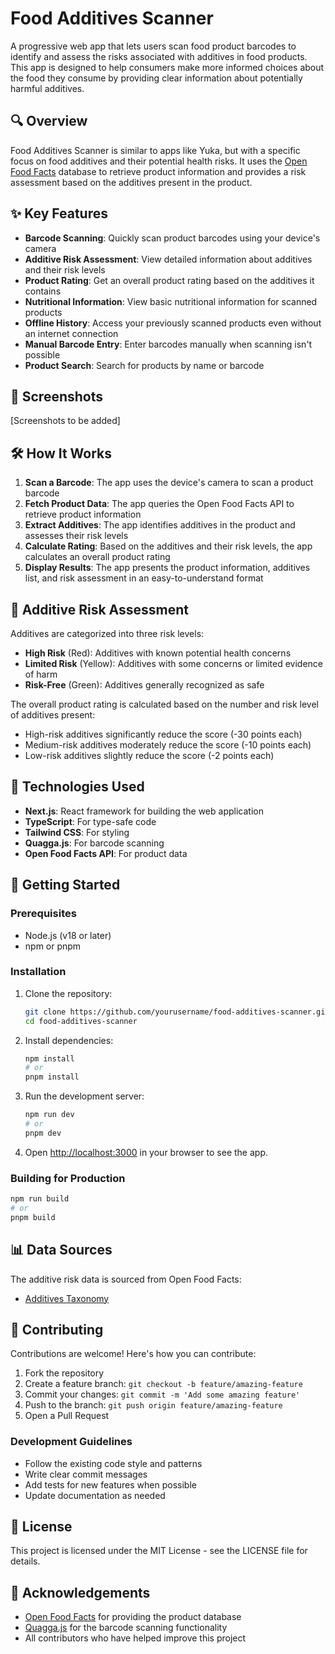 # Food Additives Scanner

A progressive web app that lets users scan food product barcodes to identify and assess the risks associated with additives in food products. This app is designed to help consumers make more informed choices about the food they consume by providing clear information about potentially harmful additives.

## 🔍 Overview

Food Additives Scanner is similar to apps like Yuka, but with a specific focus on food additives and their potential health risks. It uses the [Open Food Facts](https://world.openfoodfacts.org/) database to retrieve product information and provides a risk assessment based on the additives present in the product.

## ✨ Key Features

- **Barcode Scanning**: Quickly scan product barcodes using your device's camera
- **Additive Risk Assessment**: View detailed information about additives and their risk levels
- **Product Rating**: Get an overall product rating based on the additives it contains
- **Nutritional Information**: View basic nutritional information for scanned products
- **Offline History**: Access your previously scanned products even without an internet connection
- **Manual Barcode Entry**: Enter barcodes manually when scanning isn't possible
- **Product Search**: Search for products by name or barcode

## 📱 Screenshots

[Screenshots to be added]

## 🛠️ How It Works

1. **Scan a Barcode**: The app uses the device's camera to scan a product barcode
2. **Fetch Product Data**: The app queries the Open Food Facts API to retrieve product information
3. **Extract Additives**: The app identifies additives in the product and assesses their risk levels
4. **Calculate Rating**: Based on the additives and their risk levels, the app calculates an overall product rating
5. **Display Results**: The app presents the product information, additives list, and risk assessment in an easy-to-understand format

## 🧪 Additive Risk Assessment

Additives are categorized into three risk levels:

- **High Risk** (Red): Additives with known potential health concerns
- **Limited Risk** (Yellow): Additives with some concerns or limited evidence of harm
- **Risk-Free** (Green): Additives generally recognized as safe

The overall product rating is calculated based on the number and risk level of additives present:
- High-risk additives significantly reduce the score (-30 points each)
- Medium-risk additives moderately reduce the score (-10 points each)
- Low-risk additives slightly reduce the score (-2 points each)

## 🚀 Technologies Used

- **Next.js**: React framework for building the web application
- **TypeScript**: For type-safe code
- **Tailwind CSS**: For styling
- **Quagga.js**: For barcode scanning
- **Open Food Facts API**: For product data

## 🔧 Getting Started

### Prerequisites

- Node.js (v18 or later)
- npm or pnpm

### Installation

1. Clone the repository:
   ```bash
   git clone https://github.com/yourusername/food-additives-scanner.git
   cd food-additives-scanner
   ```

2. Install dependencies:
   ```bash
   npm install
   # or
   pnpm install
   ```

3. Run the development server:
   ```bash
   npm run dev
   # or
   pnpm dev
   ```

4. Open [http://localhost:3000](http://localhost:3000) in your browser to see the app.

### Building for Production

```bash
npm run build
# or
pnpm build
```

## 📊 Data Sources

The additive risk data is sourced from Open Food Facts:
- [Additives Taxonomy](https://static.openfoodfacts.org/data/taxonomies/additives.json)

## 🤝 Contributing

Contributions are welcome! Here's how you can contribute:

1. Fork the repository
2. Create a feature branch: `git checkout -b feature/amazing-feature`
3. Commit your changes: `git commit -m 'Add some amazing feature'`
4. Push to the branch: `git push origin feature/amazing-feature`
5. Open a Pull Request

### Development Guidelines

- Follow the existing code style and patterns
- Write clear commit messages
- Add tests for new features when possible
- Update documentation as needed

## 📝 License

This project is licensed under the MIT License - see the LICENSE file for details.

## 🙏 Acknowledgements

- [Open Food Facts](https://world.openfoodfacts.org/) for providing the product database
- [Quagga.js](https://github.com/serratus/quaggaJS) for the barcode scanning functionality
- All contributors who have helped improve this project
